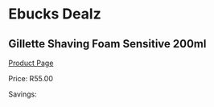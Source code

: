
# Ebucks Dealz
## Gillette Shaving Foam Sensitive 200ml
[Product Page](https://www.ebucks.com/web/shop/productSelected.do?prodId=1146583149&catId=724368906)

Price: R55.00

Savings: 


	